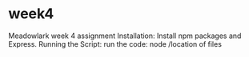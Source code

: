 # week4
Meadowlark week 4 assignment
Installation: Install npm packages and Express.
Running the Script: run the code: node /location of files

